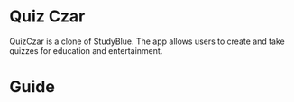 # Quiz Czar

QuizCzar is a clone of StudyBlue. The app allows users to create  and take quizzes for education and entertainment.

# Guide
